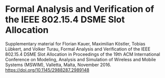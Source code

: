 # Formal Analysis and Verification of the IEEE 802.15.4 DSME Slot Allocation

Supplementary material for
Florian Kauer, Maximilian Köstler, Tobias Lübkert, and Volker Turau, Formal Analysis and Verification of the IEEE 802.15.4 DSME Slot Allocation in Proceedings of the 19th ACM
International Conference on Modeling, Analysis and Simulation of Wireless and Mobile Systems (MSWIM),
Valletta, Malta, November 2016. <a href="https://doi.org/10.1145/2988287.2989148">https://doi.org/10.1145/2988287.2989148</a>
